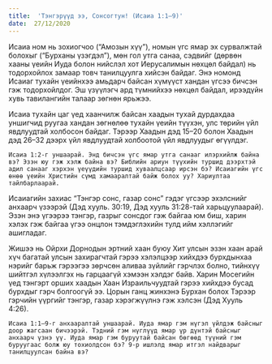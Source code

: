 ```yaml
---
title:  'Тэнгэрүүд ээ, Сонсогтун! (Исаиа 1:1–9)'
date:  27/12/2020
---
```


Исаиа ном нь зохиогчоо (“Амозын хүү”), номын үгс ямар эх сурвалжтай болохыг (“Бурханы үзэгдэл”), мөн гол утга санаа, сэдвийг (дөрвөн хааны үеийн Иуда болон нийслэл хот Иерусалимын нөхцөл байдал) нь тодорхойлох замаар товч танилцуулга хийсэн байдаг. Энэ номонд Исаиаг тухайн үеийнхээ амьдарч байсан хүмүүст хандан үгсээ бичсэн гэж тодорхойлдог. Эш үзүүлэгч ард түмнийхээ нөхцөл байдал, ирээдүйн хувь тавилангийн талаар зөгнөн ярьжээ.

Исаиа тухайн цаг үед хаанчилж байсан хаадын тухай дурдахдаа уншигчид руугаа хандан зөгнөлөө тухайн үеийн түүхэн, улс төрийн үйл явдлуудтай холбосон байдаг. Тэрээр Хаадын дэд 15–20 болон Хаадын дэд 26–32 дээрх үйл явдлуудтай холбоотой үйл явдлуудыг өгүүлдэг.

`Исаиа 1:2-г уншаарай. Энд бичсэн үгс ямар утга санааг илэрхийлж байна вэ? Эзэн юу гэж хэлж байна вэ? Библийн ариун түүхийн туршид дээрхтэй адил санааг хэрхэн үеүүдийн туршид хуваалцсаар ирсэн бэ? Исаиагийн үгс өнөө үеийн Христийн сүмд хамааралтай байж болох уу? Хариултаа тайлбарлаарай.`

Исаиагийн захиас “Тэнгэр сонс, газар сонс” гэдэг үгсээр эхэлснийг анхаарч үзээрэй (Дэд хууль. 30:19, Дэд хууль 31:28-тай харьцуулаарай). Эзэн энэ үгээрээ тэнгэр, газрыг сонсдог гэж байгаа юм биш, харин хэлэх гэж байгаа үгээ онцлон тэмдэглэхийн тулд ийм хэллэгийг ашигладаг.

Жишээ нь Ойрхи Дорнодын эртний хаан буюу Хит улсын эзэн хаан арай хүч багатай улсын захирагчтай гэрээ хэлэлцээр хийхдээ бурхдынхаа нэрийг барьж гэрээгээ зөрчсөн аливаа зүйлийг гэрчлэх болно, тийнхүү шийтгэл хүлээлгэх нь гарцаагүй хэмээн хэлдэг байв. Харин Мосегийн үед тэнгэрт орших хаадын Хаан Израильчуудтай гэрээ хийхдээ бусад бурхдыг гэрч болгоогүй ээ. Цорын ганц жинхэнэ Бурхан болох Тэрээр гэрчийн үүргийг тэнгэр, газар хэрэгжүүлнэ гэж хэлсэн (Дэд Хууль 4:26).

`Исаиа 1:1–9-г анхааралтай уншаарай. Иуда ямар гэм нүгэл үйлдэж байсныг доор жагсаан бичээрэй. Тэдний гэм нүглүүд ямар үр дүнтэй байсныг анхаарч үзнэ үү. Иуда ямар гэм буруутай байсан бөгөөд түүний гэм буруугаас болж юу тохиолдсон бэ? 9-р ишлэлд ямар итгэл найдварыг танилцуулсан байна вэ?`